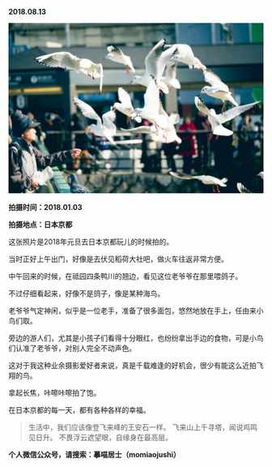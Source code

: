 
          
            
**2018.08.13**



![](img/51001-686efe579af5ffdd.jpg)




**拍摄时间：2018.01.03**

**拍摄地点：日本京都**

这张照片是2018年元旦去日本京都玩儿的时候拍的。

当时正好上午出门，好像是去伏见稻荷大社吧，做火车往返非常方便。

中午回来的时候，在祗园四条鸭川的翘边，看见这位老爷爷在那里喂鸽子。

不过仔细看起来，好像不是鸽子，像是某种海鸟。

老爷爷气定神闲，似乎是一位老手，准备了很多面包，悠然地放在手上，任由来小鸟们取。

旁边的游人们，尤其是小孩子们看得十分眼红，也纷纷拿出手边的食物，可是小鸟们认准了老爷爷，对别人完全不动声色。

这对于我这种业余摄影爱好者来说，真是千载难逢的好机会，很少有能这么近拍飞翔的鸟。

拿起长焦，咔嚓咔嚓拍了饱。

在日本京都的每一天，都有各种各样的幸福。

>生活中，我们应该像登飞来峰的王安石一样。
飞来山上千寻塔，闻说鸡鸣见日升。
不畏浮云遮望眼，自缘身在最高层。




**个人微信公众号，请搜索：摹喵居士（momiaojushi）**

          
        
